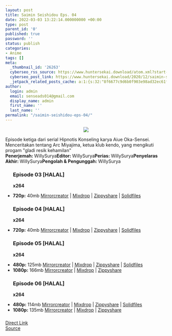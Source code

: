 ```yaml
---
layout: post
title: Saimin Seishidou Eps. 04
date: 2022-03-03 13:22:14.000000000 +00:00
type: post
parent_id: '0'
published: true
password: ''
status: publish
categories:
- Anime
tags: []
meta:
  _thumbnail_id: '26263'
  cyberseo_rss_source: https://www.huntersekai.download/atom.xml?start-index=1
  cyberseo_post_link: https://www.huntersekai.download/2020/12/saimin-seishidou-eps-03.html
  _jetpack_related_posts_cache: a:1:{s:32:"8f6677c9d6b0f903e98ad32ec61f8deb";a:2:{s:7:"expires";i:1657393523;s:7:"payload";a:3:{i:0;a:1:{s:2:"id";i:27055;}i:1;a:1:{s:2:"id";i:27094;}i:2;a:1:{s:2:"id";i:26959;}}}}
author:
  login: admin
  email: senseads014@gmail.com
  display_name: admin
  first_name: ''
  last_name: ''
permalink: "/saimin-seishidou-eps-04/"
---
```

<p> <a class="popup" data-target="38470"></a>
<div dir="ltr" style="text-align: left;" trbidi="on">
<div class="separator" style="clear: both; text-align: center;">
<div class="separator" style="clear: both; text-align: center;"></div>
<div class="separator" style="clear: both; text-align: center;">
<div class="separator" style="clear: both; text-align: center;"><a href="https://1.bp.blogspot.com/-p7mbUwN9Lig/X8mGaYBGjsI/AAAAAAAACE4/zuJpY4ZH_wUdmIaWAu0tZDBQQsb053jqgCLcBGAsYHQ/s318/103757.webp" style="margin-left: 1em; margin-right: 1em;"><img border="0" data-original-height="318" data-original-width="225" src="{{ site.baseurl }}/assets/2022/03/103757.webp" /></a></div>
</div>
</div>
</div>
<p>Episode ketiga dari serial Hipnotis Konseling karya Aiue Oka-Sensei. Menceritakan tentang Arc Miyajima, ketua klub kendo, yang mengikuti progam "gladi resik kehamilan"<br /><a name="more"></a>
<pekerja><b>Penerjemah: </b><span>WillySurya</span><b>Editor: </b><span>WillySurya</span><b>Perias: </b><span>WillySurya</span><b>Penyelaras Akhir: </b><span>WillySurya</span><b>Pengolah &amp; Pengunggah: </b><span>WillySurya</span></pekerja>
<div class="dl">
<ul />
<h3>Episode 03 [HALAL]</h3>
<p><strong>x264</strong>
<li><b>720p:</b> <span id="size">40mb</span> <a href="https://mir.cr/T4RR9YTF" target="_blank" rel="noopener">Mirrorcreator</a> | <a href="https://mixdrop.co/f/xowknj47sllw9g3" target="_blank" rel="noopener">Mixdrop</a> | <a href="https://www103.zippyshare.com/v/ihBh3jdZ/file.html" target="_blank" rel="noopener">Zippyshare</a> | <a href="https://www.solidfiles.com/v/55xdpWGdazpBg" target="_blank" rel="noopener">Solidfiles</a> </li>
<h3>Episode 04 [HALAL]</h3>
<p><strong>x264</strong>
<li><b>720p:</b>&nbsp;<span id="size">40mb</span>&nbsp;<a href="https://mir.cr/OZSJI1AZ" target="_blank" rel="noopener">Mirrorcreator</a>&nbsp;|&nbsp;<a href="https://mixdrop.co/f/wnl7zd4mi801kz" target="_blank" rel="noopener">Mixdrop</a>&nbsp;|&nbsp;<a href="https://www82.zippyshare.com/v/OAivz8Lu/file.html" target="_blank" rel="noopener">Zippyshare</a>&nbsp;|&nbsp;<a href="https://www.solidfiles.com/v/e657NArvYgK25" target="_blank" rel="noopener">Solidfiles</a> </li>
<h3>Episode 05 [HALAL]</h3>
<p><strong>x264</strong>
<li><b>480p:</b>&nbsp;<span id="size">125mb</span>&nbsp;<a href="https://mir.cr/PFCDWDN6" target="_blank" rel="noopener">Mirrorcreator</a>&nbsp;|&nbsp;<a href="https://mixdrop.co/f/84xw9wq7i6dr818" target="_blank" rel="noopener">Mixdrop</a>&nbsp;|&nbsp;<a href="https://www23.zippyshare.com/v/FEVQlb3L/file.html" target="_blank" rel="noopener">Zippyshare</a>&nbsp;|&nbsp;<a href="#" target="_blank" rel="noopener">Solidfiles</a></li>
<li><b>1080p:</b> <span id="size">166mb</span> <a href="https://mir.cr/EF6FM1NS">Mirrorcreator</a> | <a href="https://mixdrop.co/f/n0jwv303c0o9ve">Mixdrop</a> | <a href="https://www119.zippyshare.com/v/FHMyaiLr/file.html">Zippyshare</a> </li>
<h3>Episode 06 [HALAL]</h3>
<p><strong>x264</strong>
<li><b>480p:</b>&nbsp;<span id="size">114mb</span>&nbsp;<a href="https://mir.cr/1KACYYLJ" target="_blank" rel="noopener">Mirrorcreator</a>&nbsp;|&nbsp;<a href="https://mixdrop.co/f/xo7neg86tn908n" target="_blank" rel="noopener">Mixdrop</a>&nbsp;|&nbsp;<a href="https://www116.zippyshare.com/v/lJQib8rj/file.html" target="_blank" rel="noopener">Zippyshare</a>&nbsp;|&nbsp;<a href="#" target="_blank" rel="noopener">Solidfiles</a></li>
<li><b>1080p:</b> <span id="size">135mb</span> <a href="https://mir.cr/QYKOU4UX">Mirrorcreator</a> | <a href="https://mixdrop.co/f/7r1lqorzt3og9">Mixdrop</a> | <a href="https://www20.zippyshare.com/v/Mzi6IAvr/file.html">Zippyshare</a> </li>
<ul />
<h3></h3>
</p></div>
<link rel="stylesheet" href="https://cdnjs.cloudflare.com/ajax/libs/font-awesome/4.7.0/css/font-awesome.min.css" />
<div class="divbtn"> <a href="https://handymansurrender.com/fihup8buzv?key=94550f7ce39444073321dde3b8782f97" class="btn"><i class="fa fa-download"></i> Direct Link</a> <br /><a href="https://www.huntersekai.download/2020/12/saimin-seishidou-eps-03.html">Source</a> </div>
